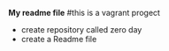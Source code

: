 **My readme file**
#this is a vagrant progect
* create repository called zero day
* create a Readme file
